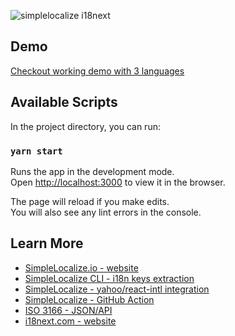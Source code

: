 ![simplelocalize i18next](https://i.imgur.com/GArmdQL.png)

## Demo
[Checkout working demo with 3 languages](https://i18next.simplelocalize.io)

## Available Scripts

In the project directory, you can run:

### `yarn start`

Runs the app in the development mode.<br />
Open [http://localhost:3000](http://localhost:3000) to view it in the browser.

The page will reload if you make edits.<br />
You will also see any lint errors in the console.

## Learn More

- [SimpleLocalize.io - website](https://simplelocalize.io)
- [SimpleLocalize CLI - i18n keys extraction](https://github.com/simplelocalize/simplelocalize-cli)
- [SimpleLocalize - yahoo/react-intl integration](https://github.com/simplelocalize/react-intl-simplelocalize)
- [SimpleLocalize - GitHub Action](https://github.com/simplelocalize/simplelocalize-github-action)
- [ISO 3166 - JSON/API](https://github.com/simplelocalize/iso-3166)
- [i18next.com - website](https://www.i18next.com)
